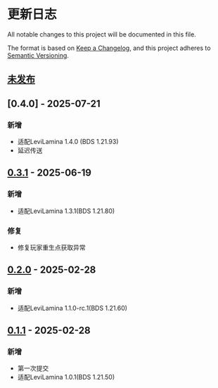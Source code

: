 # 更新日志

All notable changes to this project will be documented in this file.

The format is based on [Keep a Changelog](https://keepachangelog.com/en/1.0.0/),
and this project adheres to [Semantic Versioning](https://semver.org/spec/v2.0.0.html).

## [未发布]

## [0.4.0] - 2025-07-21

### 新增

- 适配LeviLamina 1.4.0 (BDS 1.21.93)
- 延迟传送

## [0.3.1] - 2025-06-19

### 新增

- 适配LeviLamina 1.3.1(BDS 1.21.80)

### 修复

- 修复玩家重生点获取异常

## [0.2.0] - 2025-02-28

### 新增

- 适配LeviLamina 1.1.0-rc.1(BDS 1.21.60)

## [0.1.1] - 2025-02-28

### 新增

- 第一次提交
- 适配LeviLamina 1.0.1(BDS 1.21.50)

[未发布]: https://github.com/LeafKnife/CompassTeleport/compare/v0.4.0...main
[0.3.1]: https://github.com/LeafKnife/CompassTeleport/compare/v0.3.1...v0.4.0
[0.3.1]: https://github.com/LeafKnife/CompassTeleport/compare/v0.2.0...v0.3.1
[0.2.0]: https://github.com/LeafKnife/CompassTeleport/compare/v0.1.1...v0.2.0
[0.1.1]: https://github.com/LeafKnife/CompassTeleport/releases/tag/v0.1.1
